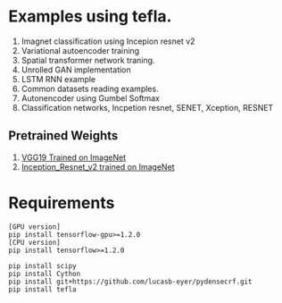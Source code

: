 # Examples using tefla.

1. Imagnet classification using Incepion resnet v2
2. Variational autoencoder training
3. Spatial transformer network traning.
4. Unrolled GAN implementation
5. LSTM RNN example
6. Common datasets reading examples. 
7. Autonencoder using Gumbel Softmax
8. Classification networks, Incpetion resnet, SENET, Xception, RESNET

## Pretrained Weights
1. [VGG19 Trained on ImageNet](https://drive.google.com/file/d/0B9ScQjaDDiwpRnVqZV9JQmh4ZE0/view?usp=sharing)
2. [Inception_Resnet_v2 trained on ImageNet](https://drive.google.com/file/d/0B9ScQjaDDiwpTk1kNDBqT1lKRUU/view?usp=sharing)

# Requirements
```Shell
[GPU version]
pip install tensorflow-gpu>=1.2.0
[CPU version]
pip install tensorflow>=1.2.0

pip install scipy
pip install Cython
pip install git+https://github.com/lucasb-eyer/pydensecrf.git
pip install tefla
```
